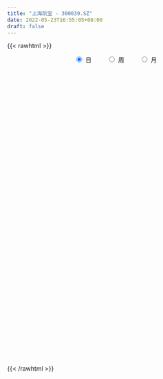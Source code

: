 ```yaml
---
title: "上海凯宝 - 300039.SZ"
date: 2022-05-23T16:55:05+08:00
draft: false
---
```

{{< rawhtml >}}
    <div style="text-align: center">
        <label style="padding: 1rem;"><input style="margin-right: .5rem" type="radio" name="period" value="D" checked onclick="period_change(this)">日</label>
        <label style="padding: 1rem;"><input style="margin-right: .5rem" type="radio" name="period" value="W" onclick="period_change(this)">周</label>
        <label style="padding: 1rem;"><input style="margin-right: .5rem" type="radio" name="period" value="M" onclick="period_change(this)">月</label>
    </div>
    <div id="chart" style="height: 700px;"></div> 
    <script type="text/javascript">
        const D_v = [203150.46,683802.53,461741.85,234645.34,214381.05,145631.77,126756.44,147064.9,82724.42,111294.22,162467.53,115543.87,98314.94,103180.78,102400.87,223958.88,117197.0,117221.47,86519.0,80350.46,279561.78,165799.82,152407.83,197610.61,161941.22,198932.35,135128.88,243150.08,121584.9,80781.35,108547.8,71534.41,89441.9,133091.81,313382.84,468671.92,369190.07,238810.31,184339.73,135591.93,119096.52,115494.82,114838.09,102930.93,149482.34,251249.45,90639.95,133953.97,86973.21,104856.76,168849.4,181356.59,201383.25,154342.08,84062.22,65066.58,122201.29,151583.34,218868.65,189085.82,194276.55,151838.14,100802.32,161971.05,95715.21,91788.56,105632.47,409537.32,270817.08,175051.6,121332.0,125706.2,98037.23,80565.55,102403.6,102108.08,89785.89,73353.83,144046.97,109372.09,92698.31,105796.82,221206.95,139332.38,200980.95,352532.49,283148.2,102771.07,117805.27,96535.37,118628.2,69145.4,58104.7,69838.14,60016.07,106613.12,35755.47,72238.37,37254.46,49674.46,49053.06,55975.46,32905.31,34650.0,45110.76,36682.67,35710.9,39604.15,35326.2,44214.0,51030.5,35683.8,46824.1,37943.9,53051.05,33573.3,40372.59,34627.6,30792.79,26888.34,28969.0,37632.1,41519.4,41140.7,34300.6,89885.81,74906.91,49488.45,46742.48,42493.38,35783.84,35790.93,64896.02,72938.65,48736.8,92362.61,107884.2,76001.11,84611.8,38372.53,75584.19,64740.84,35004.64,47215.8,43122.25,50182.5,53289.24,46924.8,53390.48,58241.23,209537.33,186493.65,239413.75,150326.37,896893.3100000001,924222.7,627311.39,530445.05,624564.45,913669.14,1743289.1399999999,1225191.74,1233926.4199999999,953859.58,667579.03,688875.95,709152.48,829984.88,876208.38,834104.79,755009.36,489870.47,1860737.9199999999,2248287.6899999999,1438689.52,1014318.98,962376.95,1366333.29,933802.42,1001492.23,736987.4399999999,1095548.46,979479.89,867095.13,1246430.6100000001,1462258.47,1027820.79,794397.36,1322562.5,1588080.0700000001,2327224.9399999999,1910920.3,1858166.98,1357624.3300000001,1048455.1,880685.88,1203635.6899999999,1261978.0700000001,1125893.29,734740.4300000001,886471.63,652649.35,1097389.3,1332489.0700000001,1453790.8200000001,1327827.27,1820257.51,3140291.6699999999,2540342.8100000001,1825691.6799999999,1429813.96,1165249.4199999999,1021757.5600000001,939167.78,1300227.77,1372134.98,1031135.13,1214452.6599999999,864045.25,1305287.1699999999,1178760.8200000001,775311.65,635635.11,784111.27,806463.34,599528.37,615303.51,413966.81,421854.36,502381.53,513929.97,392872.72,526604.91,487829.24,516024.01,525278.21,691166.8,746328.88,742002.16,884077.2,637238.6899999999,787634.41,614514.59,922562.15,983998.13,700780.4399999999,360652.49,399678.98,431350.47,350276.0]
const D_histogram = [0.0,0.0393116809,0.0465869673,0.0396319926,0.0398843357,0.0280594687,0.0187359801,0.0031874961,-0.0046824604,-0.0060464648,-0.0026092032,-0.0064838498,-0.0153617421,-0.0129246241,-0.0104626658,-0.0004896676,-0.0002747398,0.0007886487,-0.004648977,-0.0107003109,0.003607811,0.0133323561,0.0202820169,0.022529188,0.0274033702,0.0221189623,0.0119703038,0.0209755598,0.019130058,0.0162802442,0.00589329,-0.0016667854,-0.0013113277,-0.0004774485,0.012739027,0.0240603368,0.0309927667,0.0258058105,0.0221702231,0.0126271136,0.0011291227,-0.0046122132,-0.0102629668,-0.0097937422,-0.0137872056,-0.0356532671,-0.0477105348,-0.0516026836,-0.0513318014,-0.04579611,-0.0339554665,-0.0206208459,-0.0248707989,-0.0411393002,-0.0467634389,-0.0465908408,-0.0331151685,-0.0183140944,0.0016889737,0.0156038113,0.0268521908,0.0281203062,0.0236405934,0.0285027383,0.0254986241,0.0208543382,0.0172924845,0.0343398591,0.0269567115,0.0147974089,0.0034390727,-0.0087441789,-0.009298696,-0.0076196985,-0.0020587196,-0.0064767697,-0.0105213521,-0.0140958481,-0.0043926621,-0.0009058135,0.0048857997,0.0118072532,0.0203234767,0.0255174555,0.0391476822,0.0247148325,0.0010509737,-0.0118443603,-0.0249453209,-0.031687945,-0.0391250173,-0.0420510825,-0.041262327,-0.03553979,-0.0326874266,-0.0438344128,-0.0464790767,-0.0563136095,-0.0553326576,-0.0474980783,-0.0414138117,-0.0411184004,-0.0335240976,-0.0280584549,-0.0235114057,-0.0158958299,-0.0073581289,-0.0025023072,-0.0021175931,-0.00710333,-0.0126249046,-0.0162495771,-0.0248400271,-0.025825163,-0.0149129892,-0.0060163295,-0.0058555632,0.0009599889,0.010310808,0.0149934078,0.0202994753,0.0282246075,0.0373115406,0.0408216856,0.0424738893,0.0504362732,0.0503342206,0.050811753,0.0438535951,0.0382432872,0.0317701932,0.0262995944,0.0261514123,0.0286492049,0.0243129111,0.0273522255,0.0322400545,0.0334895505,0.0272113667,0.0209493081,0.0111488162,0.0021715572,-0.002633179,-0.002650255,-0.0054031725,-0.007799705,-0.0053622187,-0.0032013017,-0.0013197153,0.0009293407,0.0103086451,0.0223655238,0.0328649304,0.0302756623,0.0540109341,0.0909640438,0.0970431245,0.0972709917,0.097426846,0.1158144609,0.1858829979,0.1732046271,0.1989148564,0.1549877407,0.1197787242,0.090330405,0.0588106846,0.0096419785,-0.0174007624,-0.0457106846,-0.0885428541,-0.110588551,-0.0473603574,-0.0149391569,-0.0424214811,-0.1001692285,-0.0625884835,-0.0506862188,-0.0573016702,-0.0699408592,-0.0759609841,-0.0550075103,-0.0410949087,-0.064778056,-0.0385223782,0.0030673593,0.0188958093,0.0170665858,0.0380502292,0.0944819965,0.1910182002,0.221041285,0.1811323357,0.1514010826,0.0986300212,0.0601248451,0.0464826037,0.0324405812,-0.011184151,-0.0531694352,-0.1217993252,-0.1611345824,-0.1388359488,-0.0934369453,-0.0593385421,-0.0371662696,0.0166584658,0.1576622323,0.1892038556,0.2049352213,0.15075302,0.0903467884,0.0475072536,-0.0179222672,-0.0238405513,-0.0182590036,-0.0286949212,-0.0600449855,-0.1091051215,-0.0968838476,-0.07602854,-0.0934394075,-0.106267503,-0.1433883027,-0.2087787935,-0.2254431418,-0.2510227896,-0.2707046657,-0.2678104164,-0.2758342818,-0.2845466905,-0.2900326999,-0.2995677788,-0.2868455803,-0.2448698519,-0.2238533283,-0.1648728344,-0.0931096322,-0.0373058585,0.027352562,0.0653911115,0.0909835248,0.1148840943,0.1502493834,0.1669916454,0.1439996713,0.1148490665,0.102250009,0.0819454332,0.0698141732]
const D_fast = [0.0,0.0491396011,0.0680616294,0.0710146529,0.0812380798,0.07642808,0.0717885864,0.0570369765,0.0479964049,0.0451207843,0.047905745,0.042410136,0.0296918082,0.0288977701,0.028744062,0.0385946433,0.0387408862,0.0400014368,0.0334015669,0.0246751553,0.0398852299,0.052942864,0.0649630291,0.0728424971,0.084567522,0.0848128546,0.0776567721,0.091905918,0.0948429307,0.0960631779,0.0871495462,0.0791727744,0.0792004003,0.0799149173,0.0963161496,0.1136525436,0.1283331651,0.1295976616,0.1315046299,0.1251182988,0.1139025886,0.1070081994,0.098791704,0.0968124931,0.0893722283,0.0585928501,0.0346079486,0.017815129,0.0052530608,-0.0006602753,0.0026915015,0.0108709107,0.000403258,-0.0261500684,-0.0434650669,-0.0549401789,-0.0497432988,-0.0395207483,-0.0190954367,-0.0012796462,0.016681781,0.0249799729,0.0264104085,0.0383982379,0.0417687797,0.0423380784,0.0430993458,0.0687316852,0.0680877154,0.0596277652,0.0491291971,0.0347599008,0.0318807096,0.0316547826,0.0367010815,0.030663839,0.0239889186,0.0168904606,0.0254954811,0.0287558763,0.0357689395,0.0456422062,0.0592392988,0.0708126415,0.0942297887,0.0859756472,0.0625745318,0.0467181077,0.0273808169,0.0127162066,-0.0045021201,-0.0179409559,-0.0274677821,-0.0306301927,-0.0359496859,-0.0580552753,-0.0723197084,-0.0962326436,-0.1090848561,-0.1131247963,-0.1173939826,-0.1273781715,-0.128164893,-0.1297138641,-0.1310446663,-0.127403048,-0.1207048792,-0.1164746343,-0.1166193185,-0.1233808879,-0.1320586886,-0.1397457554,-0.1545462122,-0.1619876389,-0.1548037123,-0.147411135,-0.1487142595,-0.1416587102,-0.1297301891,-0.1212992374,-0.110918301,-0.0959370169,-0.0775221987,-0.0638066323,-0.0515359563,-0.0309645041,-0.0184830016,-0.0053025309,-0.00129729,0.0026532239,0.0041226782,0.0052269779,0.0116166489,0.0212767427,0.0230186767,0.0328960475,0.0458438901,0.0554657738,0.0559904317,0.0549657,0.0479524122,0.0395180425,0.0340550116,0.0333753718,0.0292716612,0.0249252024,0.026022134,0.0273827257,0.0289343832,0.0314157744,0.0433722401,0.0610204997,0.0797361389,0.0847157864,0.1219537918,0.1816479123,0.2119877742,0.2365333893,0.2610459551,0.3083871852,0.4249264717,0.4555492577,0.5309882011,0.5258080205,0.5205436851,0.5136779672,0.4968609179,0.4501027065,0.4187097749,0.3789721815,0.3140042986,0.2643114639,0.3156995681,0.3443859795,0.3062982849,0.2235082304,0.2454418545,0.2446725646,0.2237316956,0.1936072918,0.1685969208,0.1757985171,0.1794373915,0.1395597302,0.1561848135,0.1985413908,0.2190937931,0.2215312161,0.2520274168,0.3320796832,0.4763704369,0.561653843,0.5670279777,0.5751469952,0.5470334391,0.5235594742,0.5215378838,0.5156060066,0.4691852366,0.4139075937,0.3148278723,0.2352089696,0.2227986159,0.2448383831,0.2641021507,0.2769828559,0.3349722077,0.5153915322,0.5942341195,0.6611992905,0.6447053442,0.6068858097,0.5759230883,0.5060130007,0.4941345788,0.4951513755,0.4775417277,0.4311804169,0.3548440006,0.3428443126,0.3446924852,0.3039217658,0.2645267946,0.1915589192,0.07397373,0.0009485963,-0.0873867489,-0.1747447915,-0.2388031463,-0.3157855822,-0.3956346634,-0.4736288478,-0.5580558714,-0.6170450681,-0.6362868025,-0.671233611,-0.6534713258,-0.6049855316,-0.5585082225,-0.4870116615,-0.4326253341,-0.3842870396,-0.3316654466,-0.2587378116,-0.2002476382,-0.1872396945,-0.1876780328,-0.174714588,-0.1745328054,-0.1692105222]
const D_slow = [0.0,0.0098279202,0.0214746621,0.0313826602,0.0413537441,0.0483686113,0.0530526063,0.0538494804,0.0526788653,0.0511672491,0.0505149483,0.0488939858,0.0450535503,0.0418223943,0.0392067278,0.0390843109,0.039015626,0.0392127881,0.0380505439,0.0353754662,0.0362774189,0.0396105079,0.0446810122,0.0503133092,0.0571641517,0.0626938923,0.0656864682,0.0709303582,0.0757128727,0.0797829338,0.0812562563,0.0808395599,0.080511728,0.0803923658,0.0835771226,0.0895922068,0.0973403984,0.1037918511,0.1093344068,0.1124911852,0.1127734659,0.1116204126,0.1090546709,0.1066062353,0.1031594339,0.0942461172,0.0823184834,0.0694178126,0.0565848622,0.0451358347,0.0366469681,0.0314917566,0.0252740569,0.0149892318,0.0032983721,-0.0083493381,-0.0166281302,-0.0212066538,-0.0207844104,-0.0168834576,-0.0101704099,-0.0031403333,0.002769815,0.0098954996,0.0162701556,0.0214837402,0.0258068613,0.0343918261,0.041131004,0.0448303562,0.0456901244,0.0435040797,0.0411794057,0.039274481,0.0387598011,0.0371406087,0.0345102707,0.0309863087,0.0298881431,0.0296616898,0.0308831397,0.033834953,0.0389158222,0.045295186,0.0550821066,0.0612608147,0.0615235581,0.058562468,0.0523261378,0.0444041516,0.0346228972,0.0241101266,0.0137945449,0.0049095974,-0.0032622593,-0.0142208625,-0.0258406317,-0.0399190341,-0.0537521985,-0.065626718,-0.075980171,-0.0862597711,-0.0946407954,-0.1016554092,-0.1075332606,-0.1115072181,-0.1133467503,-0.1139723271,-0.1145017254,-0.1162775579,-0.119433784,-0.1234961783,-0.1297061851,-0.1361624758,-0.1398907231,-0.1413948055,-0.1428586963,-0.1426186991,-0.1400409971,-0.1362926451,-0.1312177763,-0.1241616244,-0.1148337393,-0.1046283179,-0.0940098456,-0.0814007773,-0.0688172221,-0.0561142839,-0.0451508851,-0.0355900633,-0.027647515,-0.0210726164,-0.0145347634,-0.0073724621,-0.0012942344,0.005543822,0.0136038356,0.0219762232,0.0287790649,0.0340163919,0.036803596,0.0373464853,0.0366881905,0.0360256268,0.0346748337,0.0327249074,0.0313843527,0.0305840273,0.0302540985,0.0304864337,0.033063595,0.0386549759,0.0468712085,0.0544401241,0.0679428576,0.0906838685,0.1149446497,0.1392623976,0.1636191091,0.1925727243,0.2390434738,0.2823446306,0.3320733447,0.3708202799,0.4007649609,0.4233475622,0.4380502333,0.4404607279,0.4361105373,0.4246828662,0.4025471527,0.3749000149,0.3630599255,0.3593251363,0.348719766,0.3236774589,0.308030338,0.2953587833,0.2810333658,0.263548151,0.244557905,0.2308060274,0.2205323002,0.2043377862,0.1947071917,0.1954740315,0.2001979838,0.2044646303,0.2139771876,0.2375976867,0.2853522368,0.340612558,0.3858956419,0.4237459126,0.4484034179,0.4634346292,0.4750552801,0.4831654254,0.4803693876,0.4670770288,0.4366271975,0.3963435519,0.3616345647,0.3382753284,0.3234406929,0.3141491255,0.3183137419,0.3577293,0.4050302639,0.4562640692,0.4939523242,0.5165390213,0.5284158347,0.5239352679,0.5179751301,0.5134103792,0.5062366489,0.4912254025,0.4639491221,0.4397281602,0.4207210252,0.3973611733,0.3707942976,0.3349472219,0.2827525235,0.2263917381,0.1636360407,0.0959598742,0.0290072701,-0.0399513003,-0.1110879729,-0.1835961479,-0.2584880926,-0.3301994877,-0.3914169507,-0.4473802827,-0.4885984913,-0.5118758994,-0.521202364,-0.5143642235,-0.4980164456,-0.4752705644,-0.4465495408,-0.408987195,-0.3672392836,-0.3312393658,-0.3025270992,-0.276964597,-0.2564782386,-0.2390246953]
const D_data = [['2021-05-12', 4.2622, 4.4808, 4.2324, 4.5007],['2021-05-13', 4.4311, 5.0968, 4.4013, 5.2955],['2021-05-14', 4.9677, 4.8584, 4.8385, 5.0571],['2021-05-17', 4.8882, 4.7193, 4.7093, 4.918],['2021-05-18', 4.6895, 4.8286, 4.6299, 4.8882],['2021-05-19', 4.7888, 4.6795, 4.6497, 4.8186],['2021-05-20', 4.6597, 4.6795, 4.6299, 4.7689],['2021-05-21', 4.7093, 4.5504, 4.5206, 4.7093],['2021-05-24', 4.5404, 4.5901, 4.5007, 4.6199],['2021-05-25', 4.5901, 4.6497, 4.5603, 4.6994],['2021-05-26', 4.6597, 4.7193, 4.5504, 4.7888],['2021-05-27', 4.6895, 4.6299, 4.6199, 4.7193],['2021-05-28', 4.6299, 4.5305, 4.5106, 4.6696],['2021-05-31', 4.5206, 4.6497, 4.5206, 4.7093],['2021-06-01', 4.6497, 4.6597, 4.6, 4.6994],['2021-06-02', 4.6597, 4.7888, 4.5802, 4.8087],['2021-06-03', 4.7689, 4.6994, 4.6795, 4.7888],['2021-06-04', 4.7093, 4.7193, 4.6795, 4.7888],['2021-06-07', 4.7193, 4.6299, 4.61, 4.7193],['2021-06-08', 4.6299, 4.5901, 4.5603, 4.6497],['2021-06-09', 4.64, 4.87, 4.64, 4.9],['2021-06-10', 4.86, 4.89, 4.83, 4.92],['2021-06-11', 4.88, 4.92, 4.84, 4.95],['2021-06-15', 4.94, 4.91, 4.9, 5.04],['2021-06-16', 4.89, 4.99, 4.81, 5.0],['2021-06-17', 5.02, 4.89, 4.83, 5.06],['2021-06-18', 4.87, 4.81, 4.77, 4.93],['2021-06-21', 4.81, 5.07, 4.8, 5.16],['2021-06-22', 5.1, 4.98, 4.96, 5.13],['2021-06-23', 5.0, 4.98, 4.94, 5.01],['2021-06-24', 4.97, 4.87, 4.85, 4.98],['2021-06-25', 4.85, 4.87, 4.85, 4.91],['2021-06-28', 4.88, 4.96, 4.81, 4.97],['2021-06-29', 4.93, 4.98, 4.83, 5.04],['2021-06-30', 4.99, 5.19, 4.92, 5.25],['2021-07-01', 5.13, 5.26, 5.11, 5.44],['2021-07-02', 5.29, 5.29, 5.2, 5.42],['2021-07-05', 5.34, 5.18, 5.1, 5.34],['2021-07-06', 5.19, 5.21, 5.07, 5.3],['2021-07-07', 5.16, 5.13, 5.09, 5.19],['2021-07-08', 5.15, 5.07, 5.05, 5.17],['2021-07-09', 5.07, 5.11, 5.01, 5.14],['2021-07-12', 5.11, 5.09, 5.07, 5.17],['2021-07-13', 5.11, 5.16, 5.05, 5.17],['2021-07-14', 5.15, 5.1, 5.07, 5.21],['2021-07-15', 5.1, 4.8, 4.79, 5.1],['2021-07-16', 4.82, 4.81, 4.81, 4.9],['2021-07-19', 4.82, 4.84, 4.73, 4.95],['2021-07-20', 4.82, 4.85, 4.8, 4.9],['2021-07-21', 4.84, 4.9, 4.82, 4.91],['2021-07-22', 4.89, 5.0, 4.83, 5.06],['2021-07-23', 4.96, 5.07, 4.91, 5.09],['2021-07-26', 5.08, 4.86, 4.76, 5.09],['2021-07-27', 4.85, 4.63, 4.63, 4.86],['2021-07-28', 4.63, 4.67, 4.52, 4.73],['2021-07-29', 4.67, 4.69, 4.63, 4.73],['2021-07-30', 4.66, 4.86, 4.65, 4.94],['2021-08-02', 4.83, 4.93, 4.83, 5.02],['2021-08-03', 4.94, 5.08, 4.93, 5.11],['2021-08-04', 5.11, 5.1, 4.99, 5.12],['2021-08-05', 5.1, 5.15, 5.07, 5.22],['2021-08-06', 5.2, 5.08, 5.01, 5.24],['2021-08-09', 5.02, 5.02, 4.99, 5.1],['2021-08-10', 5.02, 5.16, 4.97, 5.23],['2021-08-11', 5.16, 5.09, 5.05, 5.16],['2021-08-12', 5.09, 5.07, 5.05, 5.15],['2021-08-13', 5.07, 5.08, 5.02, 5.17],['2021-08-16', 5.15, 5.4, 5.11, 5.62],['2021-08-17', 5.38, 5.15, 5.12, 5.42],['2021-08-18', 5.17, 5.06, 5.03, 5.23],['2021-08-19', 5.07, 5.02, 5.0, 5.1],['2021-08-20', 5.07, 4.95, 4.88, 5.08],['2021-08-23', 4.95, 5.06, 4.94, 5.08],['2021-08-24', 5.09, 5.09, 5.05, 5.14],['2021-08-25', 5.11, 5.16, 5.03, 5.17],['2021-08-26', 5.16, 5.04, 5.04, 5.17],['2021-08-27', 5.07, 5.02, 4.97, 5.09],['2021-08-30', 5.04, 5.0, 4.98, 5.06],['2021-08-31', 5.01, 5.18, 4.96, 5.19],['2021-09-01', 5.19, 5.14, 5.08, 5.22],['2021-09-02', 5.17, 5.2, 5.1, 5.23],['2021-09-03', 5.2, 5.26, 5.17, 5.29],['2021-09-06', 5.31, 5.34, 5.27, 5.47],['2021-09-07', 5.35, 5.36, 5.3, 5.39],['2021-09-08', 5.43, 5.55, 5.37, 5.56],['2021-09-09', 5.43, 5.23, 5.21, 5.62],['2021-09-10', 5.22, 5.03, 5.01, 5.24],['2021-09-13', 5.06, 5.07, 5.01, 5.11],['2021-09-14', 5.07, 4.99, 4.99, 5.09],['2021-09-15', 4.99, 5.0, 4.93, 5.03],['2021-09-16', 5.0, 4.93, 4.92, 5.05],['2021-09-17', 4.93, 4.93, 4.88, 4.96],['2021-09-22', 4.93, 4.94, 4.86, 4.97],['2021-09-23', 4.94, 4.99, 4.94, 5.03],['2021-09-24', 4.99, 4.95, 4.94, 5.0],['2021-09-27', 4.97, 4.72, 4.7, 4.99],['2021-09-28', 4.74, 4.75, 4.7, 4.78],['2021-09-29', 4.73, 4.58, 4.58, 4.74],['2021-09-30', 4.59, 4.64, 4.59, 4.67],['2021-10-08', 4.67, 4.7, 4.64, 4.75],['2021-10-11', 4.68, 4.67, 4.66, 4.75],['2021-10-12', 4.66, 4.57, 4.53, 4.69],['2021-10-13', 4.58, 4.64, 4.56, 4.66],['2021-10-14', 4.66, 4.61, 4.57, 4.66],['2021-10-15', 4.61, 4.59, 4.54, 4.64],['2021-10-18', 4.64, 4.63, 4.58, 4.67],['2021-10-19', 4.61, 4.66, 4.6, 4.69],['2021-10-20', 4.7, 4.63, 4.62, 4.7],['2021-10-21', 4.6, 4.57, 4.56, 4.63],['2021-10-22', 4.56, 4.47, 4.46, 4.6],['2021-10-25', 4.47, 4.41, 4.36, 4.48],['2021-10-26', 4.41, 4.38, 4.37, 4.44],['2021-10-27', 4.39, 4.25, 4.24, 4.39],['2021-10-28', 4.28, 4.28, 4.24, 4.34],['2021-10-29', 4.26, 4.42, 4.26, 4.44],['2021-11-01', 4.42, 4.42, 4.37, 4.47],['2021-11-02', 4.42, 4.31, 4.28, 4.46],['2021-11-03', 4.33, 4.39, 4.32, 4.45],['2021-11-04', 4.42, 4.45, 4.38, 4.45],['2021-11-05', 4.44, 4.42, 4.4, 4.46],['2021-11-08', 4.43, 4.45, 4.36, 4.47],['2021-11-09', 4.47, 4.52, 4.43, 4.55],['2021-11-10', 4.52, 4.59, 4.5, 4.59],['2021-11-11', 4.6, 4.57, 4.55, 4.6],['2021-11-12', 4.57, 4.58, 4.57, 4.62],['2021-11-15', 4.59, 4.71, 4.59, 4.74],['2021-11-16', 4.78, 4.66, 4.65, 4.78],['2021-11-17', 4.66, 4.7, 4.66, 4.72],['2021-11-18', 4.7, 4.62, 4.61, 4.73],['2021-11-19', 4.61, 4.63, 4.58, 4.66],['2021-11-22', 4.66, 4.61, 4.57, 4.66],['2021-11-23', 4.6, 4.61, 4.56, 4.62],['2021-11-24', 4.61, 4.68, 4.58, 4.74],['2021-11-25', 4.69, 4.74, 4.69, 4.78],['2021-11-26', 4.79, 4.67, 4.66, 4.79],['2021-11-29', 4.7, 4.78, 4.7, 4.81],['2021-11-30', 4.76, 4.85, 4.72, 4.86],['2021-12-01', 4.84, 4.85, 4.79, 4.87],['2021-12-02', 4.88, 4.77, 4.75, 4.88],['2021-12-03', 4.74, 4.76, 4.73, 4.8],['2021-12-06', 4.79, 4.69, 4.69, 4.8],['2021-12-07', 4.73, 4.66, 4.63, 4.74],['2021-12-08', 4.66, 4.68, 4.65, 4.7],['2021-12-09', 4.68, 4.73, 4.65, 4.75],['2021-12-10', 4.74, 4.69, 4.67, 4.74],['2021-12-13', 4.7, 4.68, 4.65, 4.73],['2021-12-14', 4.69, 4.74, 4.67, 4.77],['2021-12-15', 4.74, 4.75, 4.72, 4.77],['2021-12-16', 4.76, 4.76, 4.72, 4.77],['2021-12-17', 4.76, 4.78, 4.73, 4.8],['2021-12-20', 4.78, 4.91, 4.77, 4.95],['2021-12-21', 4.88, 5.02, 4.86, 5.07],['2021-12-22', 4.99, 5.09, 4.97, 5.11],['2021-12-23', 5.06, 4.98, 4.97, 5.11],['2021-12-24', 4.99, 5.41, 4.98, 5.8],['2021-12-27', 5.33, 5.81, 5.29, 5.97],['2021-12-28', 5.77, 5.63, 5.57, 5.86],['2021-12-29', 5.54, 5.67, 5.51, 5.93],['2021-12-30', 5.6, 5.77, 5.46, 5.86],['2021-12-31', 5.89, 6.16, 5.75, 6.43],['2022-01-04', 6.38, 7.2, 6.21, 7.39],['2022-01-05', 6.9, 6.5, 6.31, 6.95],['2022-01-06', 6.4, 7.21, 6.31, 7.48],['2022-01-07', 7.02, 6.48, 6.45, 7.07],['2022-01-10', 6.55, 6.54, 6.42, 6.8],['2022-01-11', 6.52, 6.58, 6.43, 6.96],['2022-01-12', 6.59, 6.51, 6.35, 6.79],['2022-01-13', 6.35, 6.16, 6.11, 6.51],['2022-01-14', 6.13, 6.29, 6.1, 6.48],['2022-01-17', 6.31, 6.16, 6.13, 6.34],['2022-01-18', 6.16, 5.79, 5.74, 6.17],['2022-01-19', 5.78, 5.85, 5.69, 5.86],['2022-01-20', 6.17, 7.02, 6.1, 7.02],['2022-01-21', 6.68, 6.92, 6.68, 7.74],['2022-01-24', 6.43, 6.21, 6.15, 6.83],['2022-01-25', 6.3, 5.59, 5.57, 6.36],['2022-01-26', 5.59, 6.71, 5.59, 6.71],['2022-01-27', 6.72, 6.52, 6.34, 6.92],['2022-01-28', 6.6, 6.3, 6.11, 6.71],['2022-02-07', 6.47, 6.16, 5.46, 6.55],['2022-02-08', 6.0, 6.17, 5.83, 6.33],['2022-02-09', 6.02, 6.53, 5.89, 6.77],['2022-02-10', 6.41, 6.53, 6.34, 6.86],['2022-02-11', 6.41, 6.02, 5.98, 6.45],['2022-02-14', 6.09, 6.64, 6.08, 6.9],['2022-02-15', 6.56, 7.03, 6.46, 7.23],['2022-02-16', 6.93, 6.9, 6.75, 7.13],['2022-02-17', 6.82, 6.76, 6.67, 6.91],['2022-02-18', 6.83, 7.15, 6.71, 7.58],['2022-02-21', 7.08, 7.89, 6.83, 8.37],['2022-02-22', 7.68, 8.96, 7.6, 9.47],['2022-02-23', 8.7, 8.68, 8.62, 9.41],['2022-02-24', 8.43, 7.99, 7.92, 9.16],['2022-02-25', 7.85, 8.12, 7.72, 8.45],['2022-02-28', 8.0, 7.77, 7.5, 8.13],['2022-03-01', 7.86, 7.83, 7.6, 8.05],['2022-03-02', 7.71, 8.11, 7.65, 8.43],['2022-03-03', 8.0, 8.13, 7.84, 8.43],['2022-03-04', 7.98, 7.68, 7.65, 8.38],['2022-03-07', 7.52, 7.51, 7.37, 7.86],['2022-03-08', 7.52, 6.87, 6.79, 7.6],['2022-03-09', 6.83, 6.89, 6.45, 6.96],['2022-03-10', 7.1, 7.55, 6.92, 7.66],['2022-03-11', 7.4, 7.98, 7.3, 8.18],['2022-03-14', 8.3, 8.04, 7.75, 8.74],['2022-03-15', 7.88, 8.05, 7.82, 8.57],['2022-03-16', 8.35, 8.69, 7.46, 9.22],['2022-03-17', 8.36, 10.43, 8.22, 10.43],['2022-03-18', 9.9, 9.72, 9.52, 10.3],['2022-03-21', 9.56, 9.87, 9.54, 10.15],['2022-03-22', 9.8, 9.1, 8.99, 9.8],['2022-03-23', 9.03, 8.88, 8.85, 9.35],['2022-03-24', 8.71, 8.95, 8.64, 9.13],['2022-03-25', 8.93, 8.46, 8.45, 8.93],['2022-03-28', 8.65, 9.07, 8.6, 9.31],['2022-03-29', 8.87, 9.27, 8.85, 9.65],['2022-03-30', 9.14, 9.11, 8.78, 9.39],['2022-03-31', 9.02, 8.77, 8.76, 9.33],['2022-04-01', 8.56, 8.33, 8.27, 8.7],['2022-04-06', 8.97, 8.98, 8.86, 9.6],['2022-04-07', 8.89, 9.17, 8.52, 9.25],['2022-04-08', 9.06, 8.69, 8.58, 9.12],['2022-04-11', 8.52, 8.64, 8.36, 8.89],['2022-04-12', 8.67, 8.15, 8.05, 8.83],['2022-04-13', 8.01, 7.42, 7.34, 8.03],['2022-04-14', 7.42, 7.67, 7.4, 7.81],['2022-04-15', 7.58, 7.28, 7.26, 7.68],['2022-04-18', 7.25, 7.04, 7.01, 7.3],['2022-04-19', 7.04, 7.07, 6.92, 7.2],['2022-04-20', 7.07, 6.7, 6.66, 7.15],['2022-04-21', 6.68, 6.41, 6.38, 6.77],['2022-04-22', 6.41, 6.16, 6.13, 6.46],['2022-04-25', 6.15, 5.8, 5.75, 6.29],['2022-04-26', 5.79, 5.81, 5.72, 6.03],['2022-04-27', 5.78, 6.06, 5.65, 6.07],['2022-04-28', 5.95, 5.72, 5.6, 5.96],['2022-04-29', 5.77, 6.19, 5.77, 6.26],['2022-05-05', 6.14, 6.53, 6.12, 6.7],['2022-05-06', 6.31, 6.55, 6.26, 6.69],['2022-05-09', 6.6, 6.91, 6.45, 7.06],['2022-05-10', 6.73, 6.82, 6.67, 6.92],['2022-05-11', 6.86, 6.83, 6.83, 7.18],['2022-05-12', 6.92, 6.96, 6.82, 7.17],['2022-05-13', 6.99, 7.31, 6.87, 7.51],['2022-05-16', 7.52, 7.29, 7.2, 7.95],['2022-05-17', 7.1, 6.85, 6.69, 7.18],['2022-05-18', 6.74, 6.69, 6.68, 6.92],['2022-05-19', 6.64, 6.83, 6.54, 6.89],['2022-05-20', 6.87, 6.68, 6.6, 6.91],['2022-05-23', 6.7, 6.72, 6.66, 6.8]]
const W_v = [227736.71,289419.46,533100.7,451392.17,879423.6,837079.15,353854.2999999999,400698.87,522485.26,314137.22,382131.9,186754.39,475712.34,286012.74,294668.96,273593.27,201542.95,235720.06,201428.23,176603.64,252252.45,275839.66,183199.26,215750.95,245710.76,304289.43,377763.0900000001,533885.7799999999,314787.0,408924.76,143182.62,77999.74,398143.22,368697.07,390395.54,512388.47,349286.04,259837.23,362008.84,423838.32,320715.64,418664.09,837694.9099999999,566608.26,908024.05,717300.0800000001,418024.66,391123.86,292101.39,253986.96,247491.96,250223.21,183043.76,357051.37,243956.42,242385.53,166390.72,130422.78,134438.35,211468.24,136268.71,158842.19,109344.26,236683.62,212187.11,284428.61,284239.6800000001,260254.17,332866.2,283434.2,268260.15,367157.77,296854.43,195009.25,155294.99,118948.34,248813.02,314807.86,303670.02,254146.8,425296.29,482497.11,761917.1699999999,990169.15,929493.9500000001,682957.96,1169320.0700000001,873392.6900000001,1424884.23,669323.22,577558.8,141280.54,406854.11,267133.0,175477.66,199482.51,149114.27,155202.57,240904.15,415042.28,219056.29,167475.51,338725.49,194487.08,221933.53,173350.82,124728.41,216703.31,302785.69,282459.44,497735.37,267877.33,197665.99,24558.86,118441.56,174513.51,174662.64,411531.6799999999,263024.96,392970.68,433382.6900000001,454150.3799999999,225606.07,197623.82,436177.74,730301.14,922150.86,548583.5800000001,325593.2,2969486.1099999999,4942091.9899999993,1901636.4500000002,1947375.6999999997,1576924.2999999998,1199818.74,1373696.5299999998,967862.7999999999,1750608.1099999999,852145.91,1073278.26,3309730.5500000003,2566133.2399999998,822287.9299999999,471912.65,715735.1200000001,492809.54,446836.53,689368.17,412055.59,1031258.7499999999,231273.74,731504.54,1265735.5299999998,1212893.9799999997,628934.9,685139.76,1009624.1100000001,1331187.47,1473922.8999999999,1841155.3700000001,2138722.5499999998,2931342.6099999999,1269410.3600000001,1158041.5899999999,401556.12,179298.3,916201.05,825355.53,795740.4,557500.5499999999,596834.22,405244.63,425462.22,396550.9,368855.43,236117.09,460735.18,238214.52,488229.03,454447.47,305189.58,366400.75,293620.62,149170.05,160487.2,349340.17,269207.71,301685.51,267838.08,228051.39,198845.74,140204.26,222192.14,428611.27,848378.96,241489.25,1494623.8399999999,868479.5000000001,570344.98,663959.0,764638.89,693613.0599999999,625598.54,1373778.54,793333.3100000001,709140.76,675989.9299999999,627055.4199999999,905652.5000000001,555909.61,1102444.2,472900.35,525268.02,1197200.97,504885.3100000001,187958.91,251861.42,49674.46,217694.59,191537.92,224533.35,166254.62,183561.8,303517.03,258146.24,399232.25,265667.72,262028.25,1682664.4100000001,3620212.73,5156266.8799999999,3771800.7199999997,6188010.2300000004,5715521.1600000001,4680603.1500000004,5853469.7300000004,9042016.6199999992,5520648.0300000003,4703739.7800000003,10282510.0800000001,6381680.3999999994,5781995.79,3259359.6400000001,3441041.5999999996,2245005.3899999997,2746903.1699999999,1488331.04,3846027.0399999996,2876460.5099999998,350276.0]
const W_histogram = [0.0,-0.0100512821,0.0013527708,0.0043077551,0.0177758646,0.0228874318,0.0259894205,0.0282035019,0.0332289752,0.0284454864,0.0158427615,0.0043307033,0.0120860638,0.0057014376,-0.0032316819,-0.0282708805,-0.0338525277,-0.0622429337,-0.0865088643,-0.0893364906,-0.1005581782,-0.1036260422,-0.1119841891,-0.0935895295,-0.0699628834,-0.0447422856,-0.0329274877,-0.0036772661,-0.0111959022,-0.019157869,-0.0221375744,-0.0193882937,-0.0029564466,0.0253959242,0.0320936934,0.0145964589,0.025997262,0.0356639216,0.0484483327,0.0354241783,0.0290151255,0.0426127874,0.0661406772,0.0831106879,0.0991160543,0.0843637759,0.060646452,0.0123508136,-0.0391206371,-0.0636491462,-0.0887048033,-0.083385032,-0.078579738,-0.0638312492,-0.0830068753,-0.0869790491,-0.0968231582,-0.0962347761,-0.0950008395,-0.0919915234,-0.0902553545,-0.0758199082,-0.0570464426,-0.0899255993,-0.1100784309,-0.1033081105,-0.0767446105,-0.0511499801,-0.0067172086,0.0058615508,0.0154348942,0.0262378416,0.0201588186,0.0116718568,0.0039255105,0.0037222065,0.0119056611,0.023058081,0.0238832114,0.0187439752,0.034420369,0.0561615396,0.0859118387,0.1098008083,0.1279071846,0.1466176249,0.1583162357,0.170721314,0.1691599888,0.160966161,0.1213128545,0.0838142067,0.0463966663,0.010892086,-0.0142891271,-0.0250548805,-0.0402675429,-0.0405877636,-0.0252485558,-0.0182503402,-0.0099641052,-0.0112377881,-0.0047221716,-0.002366281,-0.0039801768,-0.0216647084,-0.0248138918,-0.0124215004,-0.0052044264,0.0089705952,0.0248797238,0.0248136724,0.0140625634,0.0046124735,0.0064055058,0.0045687109,0.0117299219,0.018538344,0.0209931502,0.0255204393,0.0322892891,0.0338252189,0.0275648989,0.0222801999,0.0259125692,0.0299131133,0.0463045918,0.0508437588,0.0451114038,0.1195733833,0.1686159737,0.1440473333,0.1439444317,0.1115965169,0.1071109997,0.0597724117,0.0121640132,0.010384518,-0.0117275306,-0.0354485763,0.0070634456,-0.0069203647,-0.0344230487,-0.0477297338,-0.0668846623,-0.0922819133,-0.0976627994,-0.0887423215,-0.0754247006,-0.0566736126,-0.0423523775,-0.0168731835,0.0098606894,-0.003992795,-0.0165446278,0.0034751428,0.0187616053,0.0239001248,0.033126689,0.0621168421,0.1018267595,0.0876125295,0.0642426851,0.0381083275,-0.0017879885,-0.0108046129,0.0063743231,-0.0142115515,-0.0421292468,-0.0635804223,-0.0816044743,-0.0957242149,-0.1051621005,-0.101422223,-0.1198223115,-0.1261386764,-0.1217226447,-0.1130673811,-0.0949821799,-0.105949844,-0.1064161562,-0.1330016406,-0.1571454262,-0.1559455772,-0.1303230534,-0.1100884713,-0.0788330137,-0.0560728308,-0.0314574044,-0.017683016,-0.0082136153,0.0050550919,0.0174644806,0.0330802668,0.0574252064,0.0623685694,0.1054787714,0.1097734002,0.1076497213,0.1146878893,0.1275976062,0.1233917787,0.119246504,0.1380590568,0.1316696833,0.1018609505,0.0944417702,0.0712352993,0.066629418,0.0597317257,0.0433267223,0.0344874801,0.0416240771,0.0283107367,0.0111094495,0.0000057913,-0.0277537612,-0.040821912,-0.0547526841,-0.0690072408,-0.0780929739,-0.0800938266,-0.0671557492,-0.0523993568,-0.037795582,-0.0207759922,-0.0132978848,-0.0019510736,0.0456917328,0.1211406302,0.1823449915,0.19845011,0.2373218163,0.2081124756,0.1589861307,0.189572022,0.2578737366,0.2556638573,0.2560168842,0.3492717064,0.3036179499,0.2447141861,0.2113063092,0.0821911816,-0.0818231761,-0.1855369864,-0.2245360272,-0.1948898815,-0.2120347219,-0.2143673803]
const W_fast = [0.0,-0.0125641026,-0.000821857,0.003210066,0.0211221417,0.0319555669,0.0415549106,0.0508198676,0.0641525846,0.0664804674,0.0578384329,0.0474090506,0.058185927,0.0532266601,0.0434856202,0.0113787014,-0.0026660777,-0.0466172171,-0.0925103637,-0.1176721127,-0.1540333449,-0.1830077194,-0.2193619135,-0.2243646364,-0.2182287112,-0.2041936847,-0.2006107588,-0.1722798537,-0.1825974654,-0.1953488994,-0.2038629984,-0.2059607911,-0.1902680556,-0.1555667038,-0.1408455113,-0.154693631,-0.1367935125,-0.1182108724,-0.0933143782,-0.097482488,-0.0966377594,-0.0723869007,-0.0323238416,0.0054238411,0.0462082211,0.0525468866,0.0439911757,-0.0012167593,-0.0624683692,-0.1029091649,-0.1501410228,-0.1656675095,-0.18050715,-0.1817164735,-0.2216438184,-0.2473607545,-0.2814106531,-0.3048809651,-0.3273972384,-0.3473858031,-0.3682134728,-0.3727330035,-0.3682211487,-0.4235817051,-0.4712541444,-0.4903108517,-0.4829335043,-0.4701263689,-0.4273728996,-0.4133287524,-0.3998966855,-0.3825342777,-0.3835735961,-0.3891425937,-0.3959075623,-0.3951803148,-0.3840204448,-0.3671035047,-0.3603075714,-0.3607608138,-0.3364793278,-0.3006977723,-0.2494695135,-0.1981303419,-0.1480471693,-0.0926823228,-0.0414046531,0.0136807537,0.0544094257,0.0864571382,0.0771320453,0.0605869491,0.0347685753,0.0019870165,-0.0267664784,-0.0437959518,-0.0690755,-0.0795426616,-0.0705155927,-0.0680799622,-0.0622847535,-0.0663678834,-0.0610328098,-0.0592684894,-0.0618774294,-0.0849781382,-0.0943307945,-0.0850437782,-0.0791278108,-0.0627101404,-0.0405810808,-0.0344437142,-0.0416791823,-0.0499761538,-0.0465817451,-0.0472763623,-0.0371826708,-0.0257396626,-0.0180365689,-0.00712917,0.0077120021,0.0177042366,0.0183351413,0.0186204924,0.028731004,0.0402098264,0.0681774528,0.0854275595,0.0909730555,0.1953283808,0.2865249646,0.2979681575,0.3338513638,0.3294025783,0.351694811,0.3192993259,0.2747319308,0.275548565,0.2505046338,0.217921444,0.2621993273,0.2464854258,0.2103769797,0.1851378611,0.149261767,0.1007940378,0.0709974518,0.0577323493,0.052193795,0.0567764798,0.0605096206,0.0817705187,0.110969564,0.0961178808,0.0794298911,0.1003184474,0.1202953111,0.1314088618,0.1489170983,0.1934364619,0.2586030692,0.2662919715,0.2589827985,0.2423755227,0.2020322096,0.1903144319,0.2090869488,0.1849481862,0.1464981792,0.1091518982,0.0707267276,0.0326759333,-0.0030524775,-0.0246681557,-0.073023822,-0.1108748561,-0.1368894856,-0.1565010672,-0.1621614111,-0.1996165362,-0.2266868873,-0.286522782,-0.3499529241,-0.3877394694,-0.394697709,-0.4019852447,-0.3904380405,-0.3816960653,-0.36494499,-0.3555913555,-0.3481753587,-0.3336428785,-0.3168673697,-0.2929815167,-0.2542802756,-0.2337447702,-0.1642648754,-0.1325268965,-0.1077381451,-0.0720280048,-0.0272188863,-0.0005767691,0.0250895822,0.0784168992,0.1049449465,0.1006014513,0.1167927135,0.1113950675,0.1234465407,0.1314817799,0.125908457,0.1256910848,0.1432337011,0.1369980449,0.12257412,0.1114719097,0.0767739169,0.0535002881,0.0258813449,-0.0056250219,-0.0342339985,-0.0562583078,-0.0601091678,-0.0584526145,-0.0532977353,-0.0414721435,-0.0373185072,-0.0264594645,0.0326062751,0.1383403301,0.2451309392,0.3108485852,0.4090507456,0.4318695238,0.4224897115,0.5004686084,0.633238757,0.6949448421,0.7593020901,0.9398748389,0.9701255698,0.9724003525,0.9918190529,0.8832517207,0.698781569,0.5486835121,0.4535504645,0.4344741398,0.3643206189,0.3083961154]
const W_slow = [0.0,-0.0025128205,-0.0021746278,-0.001097689,0.0033462771,0.0090681351,0.0155654902,0.0226163656,0.0309236094,0.038034981,0.0419956714,0.0430783472,0.0460998632,0.0475252226,0.0467173021,0.039649582,0.03118645,0.0156257166,-0.0060014995,-0.0283356221,-0.0534751666,-0.0793816772,-0.1073777245,-0.1307751069,-0.1482658277,-0.1594513991,-0.167683271,-0.1686025876,-0.1714015631,-0.1761910304,-0.181725424,-0.1865724974,-0.1873116091,-0.180962628,-0.1729392047,-0.1692900899,-0.1627907744,-0.153874794,-0.1417627109,-0.1329066663,-0.1256528849,-0.1149996881,-0.0984645188,-0.0776868468,-0.0529078332,-0.0318168893,-0.0166552763,-0.0135675729,-0.0233477321,-0.0392600187,-0.0614362195,-0.0822824775,-0.101927412,-0.1178852243,-0.1386369431,-0.1603817054,-0.1845874949,-0.2086461889,-0.2323963988,-0.2553942797,-0.2779581183,-0.2969130953,-0.311174706,-0.3336561058,-0.3611757136,-0.3870027412,-0.4061888938,-0.4189763888,-0.420655691,-0.4191903033,-0.4153315797,-0.4087721193,-0.4037324147,-0.4008144505,-0.3998330729,-0.3989025212,-0.395926106,-0.3901615857,-0.3841907828,-0.379504789,-0.3708996968,-0.3568593119,-0.3353813522,-0.3079311501,-0.275954354,-0.2392999477,-0.1997208888,-0.1570405603,-0.1147505631,-0.0745090229,-0.0441808092,-0.0232272576,-0.011628091,-0.0089050695,-0.0124773513,-0.0187410714,-0.0288079571,-0.038954898,-0.0452670369,-0.049829622,-0.0523206483,-0.0551300953,-0.0563106382,-0.0569022085,-0.0578972526,-0.0633134297,-0.0695169027,-0.0726222778,-0.0739233844,-0.0716807356,-0.0654608046,-0.0592573865,-0.0557417457,-0.0545886273,-0.0529872509,-0.0518450731,-0.0489125927,-0.0442780067,-0.0390297191,-0.0326496093,-0.024577287,-0.0161209823,-0.0092297576,-0.0036597076,0.0028184347,0.0102967131,0.021872861,0.0345838007,0.0458616517,0.0757549975,0.1179089909,0.1539208242,0.1899069322,0.2178060614,0.2445838113,0.2595269142,0.2625679175,0.265164047,0.2622321644,0.2533700203,0.2551358817,0.2534057905,0.2448000284,0.2328675949,0.2161464293,0.193075951,0.1686602512,0.1464746708,0.1276184956,0.1134500925,0.1028619981,0.0986437022,0.1011088746,0.1001106758,0.0959745189,0.0968433046,0.1015337059,0.1075087371,0.1157904093,0.1313196198,0.1567763097,0.1786794421,0.1947401134,0.2042671952,0.2038201981,0.2011190449,0.2027126256,0.1991597378,0.188627426,0.1727323205,0.1523312019,0.1284001482,0.1021096231,0.0767540673,0.0467984894,0.0152638203,-0.0151668409,-0.0434336861,-0.0671792311,-0.0936666921,-0.1202707312,-0.1535211413,-0.1928074979,-0.2317938922,-0.2643746555,-0.2918967734,-0.3116050268,-0.3256232345,-0.3334875856,-0.3379083396,-0.3399617434,-0.3386979704,-0.3343318503,-0.3260617836,-0.311705482,-0.2961133396,-0.2697436468,-0.2423002967,-0.2153878664,-0.1867158941,-0.1548164925,-0.1239685478,-0.0941569218,-0.0596421576,-0.0267247368,-0.0012594992,0.0223509434,0.0401597682,0.0568171227,0.0717500541,0.0825817347,0.0912036047,0.101609624,0.1086873082,0.1114646705,0.1114661184,0.1045276781,0.0943222001,0.0806340291,0.0633822189,0.0438589754,0.0238355187,0.0070465814,-0.0060532577,-0.0155021533,-0.0206961513,-0.0240206225,-0.0245083909,-0.0130854577,0.0171996999,0.0627859477,0.1123984752,0.1717289293,0.2237570482,0.2635035809,0.3108965864,0.3753650205,0.4392809848,0.5032852059,0.5906031325,0.6665076199,0.7276861665,0.7805127437,0.8010605391,0.7806047451,0.7342204985,0.6780864917,0.6293640213,0.5763553408,0.5227634958]
const W_data = [['2017-07-14', 6.8772, 6.6733, 6.627, 6.8865],['2017-07-21', 6.6548, 6.5158, 6.3397, 6.6826],['2017-07-28', 6.488, 6.7846, 6.4694, 6.9977],['2017-08-04', 6.8031, 6.7197, 6.6641, 6.8865],['2017-08-11', 6.8587, 6.9051, 6.7938, 7.0997],['2017-08-18', 6.9143, 6.868, 6.8124, 7.2109],['2017-08-25', 6.8865, 6.8865, 6.7938, 6.9421],['2017-09-01', 6.9051, 6.9143, 6.8309, 6.9885],['2017-09-08', 6.9143, 6.9977, 6.868, 7.0626],['2017-09-15', 7.007, 6.9051, 6.8865, 7.0441],['2017-09-22', 6.9431, 6.7834, 6.7552, 6.9525],['2017-09-29', 6.774, 6.7458, 6.6895, 6.8022],['2017-10-13', 6.7928, 6.9901, 6.7834, 7.0277],['2017-10-20', 6.9619, 6.8304, 6.7271, 6.9901],['2017-10-27', 6.8116, 6.7646, 6.7458, 6.9244],['2017-11-03', 6.7552, 6.464, 6.4452, 6.7834],['2017-11-10', 6.4922, 6.6049, 6.4452, 6.6049],['2017-11-17', 6.5861, 6.1915, 6.1351, 6.5955],['2017-11-24', 6.1445, 6.0412, 6.013, 6.2667],['2017-12-01', 6.0506, 6.1633, 6.0224, 6.1821],['2017-12-08', 6.1633, 5.9378, 5.8439, 6.1633],['2017-12-15', 5.9191, 5.9097, 5.7875, 5.9566],['2017-12-22', 5.9191, 5.7124, 5.6372, 5.9284],['2017-12-29', 5.8157, 5.9754, 5.7124, 6.1633],['2018-01-05', 6.06, 6.0694, 5.9284, 6.2103],['2018-01-12', 6.0694, 6.1539, 5.966, 6.2479],['2018-01-19', 6.1633, 6.0318, 5.9848, 6.3888],['2018-01-26', 6.0506, 6.3231, 6.0412, 6.4922],['2018-02-02', 6.2949, 5.8909, 5.7687, 6.3606],['2018-02-09', 5.8157, 5.8063, 5.5057, 6.1821],['2018-02-14', 5.8533, 5.7969, 5.7593, 5.966],['2018-02-23', 5.8815, 5.8251, 5.7875, 5.9097],['2018-03-02', 5.8533, 6.013, 5.8251, 6.1727],['2018-03-09', 5.9942, 6.2667, 5.966, 6.2949],['2018-03-16', 6.2855, 6.0882, 6.0224, 6.3606],['2018-03-23', 6.0976, 5.7499, 5.6184, 6.3231],['2018-03-30', 5.6842, 6.0882, 5.6748, 6.0976],['2018-04-04', 6.0882, 6.1258, 5.9942, 6.3324],['2018-04-13', 6.1258, 6.2385, 6.06, 6.37],['2018-04-20', 6.1821, 5.9284, 5.9191, 6.3418],['2018-04-27', 5.9472, 5.966, 5.8533, 6.06],['2018-05-04', 5.966, 6.2479, 5.966, 6.3043],['2018-05-11', 6.2479, 6.5016, 6.2103, 6.7271],['2018-05-18', 6.4828, 6.5767, 6.3888, 6.6989],['2018-05-25', 6.5955, 6.718, 6.5083, 7.0038],['2018-06-01', 6.718, 6.4035, 6.2606, 6.8418],['2018-06-08', 6.4512, 6.2415, 6.2034, 6.4607],['2018-06-15', 6.2415, 5.7651, 5.7555, 6.2892],['2018-06-22', 5.7555, 5.4411, 5.1933, 5.7555],['2018-06-29', 5.4887, 5.5268, 5.2791, 5.5459],['2018-07-06', 5.5364, 5.3172, 5.2124, 5.565],['2018-07-13', 5.3553, 5.565, 5.3077, 5.6221],['2018-07-20', 5.5745, 5.5078, 5.3648, 5.5745],['2018-07-27', 5.4601, 5.6126, 5.3267, 5.7746],['2018-08-03', 5.584, 5.098, 5.079, 5.6126],['2018-08-10', 5.1361, 5.1361, 4.917, 5.1647],['2018-08-17', 5.098, 4.9265, 4.917, 5.1457],['2018-08-24', 4.9074, 4.9265, 4.8026, 4.9646],['2018-08-31', 4.9456, 4.8312, 4.8122, 5.0694],['2018-09-07', 4.8217, 4.755, 4.7073, 4.8979],['2018-09-14', 4.7455, 4.6406, 4.593, 4.7455],['2018-09-21', 4.6216, 4.7359, 4.5453, 4.755],['2018-09-28', 4.7264, 4.7836, 4.6978, 4.8122],['2018-10-12', 4.7264, 3.9927, 3.8974, 4.7264],['2018-10-19', 4.0117, 3.8783, 3.7258, 4.088],['2018-10-26', 3.926, 4.0403, 3.8974, 4.2214],['2018-11-02', 4.0212, 4.2499, 3.9355, 4.2595],['2018-11-09', 4.2404, 4.269, 4.2118, 4.3452],['2018-11-16', 4.269, 4.612, 4.2499, 4.6597],['2018-11-23', 4.6311, 4.3071, 4.2499, 4.6311],['2018-11-30', 4.3071, 4.2785, 4.1642, 4.4596],['2018-12-07', 4.3738, 4.3071, 4.2595, 4.5263],['2018-12-14', 4.2404, 4.0689, 4.0308, 4.2976],['2018-12-21', 4.0212, 3.9545, 3.8974, 4.0975],['2018-12-28', 3.9545, 3.8688, 3.8307, 4.0117],['2019-01-04', 3.8688, 3.8878, 3.7449, 3.8974],['2019-01-11', 3.9069, 3.9641, 3.8974, 3.9927],['2019-01-18', 3.9069, 4.0117, 3.8878, 4.0212],['2019-01-25', 4.0117, 3.8783, 3.8307, 4.0308],['2019-02-01', 3.8974, 3.7544, 3.5924, 3.926],['2019-02-15', 3.7544, 4.0117, 3.7258, 4.0498],['2019-02-22', 4.0308, 4.1737, 4.0212, 4.1737],['2019-03-01', 4.2023, 4.4215, 4.1642, 4.5739],['2019-03-08', 4.4501, 4.5263, 4.4024, 4.8979],['2019-03-15', 4.5644, 4.6216, 4.4786, 4.9456],['2019-03-22', 4.6311, 4.8026, 4.5549, 4.8217],['2019-03-29', 4.7169, 4.8884, 4.5739, 5.1076],['2019-04-04', 4.8979, 5.0694, 4.8884, 5.1361],['2019-04-12', 5.0885, 5.0409, 4.8693, 5.6126],['2019-04-19', 5.0599, 5.0504, 4.8789, 5.1552],['2019-04-26', 5.0599, 4.6311, 4.5739, 5.098],['2019-04-30', 4.6502, 4.5263, 4.4501, 4.6502],['2019-05-10', 4.4024, 4.3738, 4.0784, 4.4405],['2019-05-17', 4.3071, 4.2214, 4.1928, 4.431],['2019-05-24', 4.2214, 4.1832, 4.1165, 4.3357],['2019-05-31', 4.1832, 4.2483, 4.1832, 4.3643],['2019-06-06', 4.2873, 4.0924, 4.0534, 4.2873],['2019-06-14', 4.0827, 4.1996, 4.0827, 4.3068],['2019-06-21', 4.2288, 4.4042, 4.2093, 4.4822],['2019-06-28', 4.3945, 4.336, 4.2678, 4.5698],['2019-07-05', 4.4334, 4.375, 4.3263, 4.4724],['2019-07-12', 4.3555, 4.258, 4.1898, 4.3652],['2019-07-19', 4.2775, 4.3555, 4.2191, 4.6381],['2019-07-26', 4.375, 4.3165, 4.2093, 4.375],['2019-08-02', 4.3165, 4.258, 4.2191, 4.375],['2019-08-09', 4.2483, 3.9852, 3.9365, 4.2483],['2019-08-16', 4.0145, 4.0827, 3.9365, 4.1119],['2019-08-23', 4.0924, 4.2775, 4.0924, 4.297],['2019-08-30', 4.1801, 4.2483, 4.1801, 4.4334],['2019-09-06', 4.2873, 4.3847, 4.2775, 4.4822],['2019-09-12', 4.4139, 4.4919, 4.3652, 4.6186],['2019-09-20', 4.5016, 4.3457, 4.297, 4.5309],['2019-09-27', 4.3165, 4.1898, 4.1704, 4.3263],['2019-09-30', 4.1898, 4.1509, 4.1509, 4.2191],['2019-10-11', 4.1509, 4.2678, 4.1509, 4.2873],['2019-10-18', 4.2873, 4.2191, 4.2093, 4.3652],['2019-10-25', 4.2483, 4.3457, 4.1801, 4.3652],['2019-11-01', 4.375, 4.3847, 4.336, 4.5991],['2019-11-08', 4.4139, 4.3652, 4.3457, 4.5016],['2019-11-15', 4.3555, 4.4237, 4.1704, 4.5406],['2019-11-22', 4.4237, 4.5016, 4.3457, 4.5991],['2019-11-29', 4.4627, 4.4822, 4.4334, 4.6088],['2019-12-06', 4.4432, 4.3945, 4.336, 4.4822],['2019-12-13', 4.3945, 4.3945, 4.3165, 4.4042],['2019-12-20', 4.3945, 4.5211, 4.3652, 4.5991],['2019-12-27', 4.5211, 4.5698, 4.4919, 4.8037],['2020-01-03', 4.5601, 4.8134, 4.4822, 5.0473],['2020-01-10', 4.794, 4.7647, 4.677, 4.8719],['2020-01-17', 4.7842, 4.677, 4.6381, 4.8329],['2020-01-23', 4.9304, 5.9437, 4.8232, 6.0801],['2020-02-07', 6.5284, 6.0899, 5.8853, 6.8791],['2020-02-14', 6.0217, 5.3786, 5.3396, 6.0412],['2020-02-21', 5.437, 5.7586, 5.4078, 5.895],['2020-02-28', 5.7683, 5.3981, 5.3494, 5.9437],['2020-03-06', 5.4663, 5.7683, 5.3786, 5.9145],['2020-03-13', 5.6806, 5.1935, 5.057, 5.9632],['2020-03-20', 5.3104, 4.9986, 4.7647, 5.5442],['2020-03-27', 4.9401, 5.4858, 4.9109, 5.8073],['2020-04-03', 5.4078, 5.2032, 4.9888, 5.6124],['2020-04-10', 5.2714, 5.0765, 5.0765, 5.5442],['2020-04-17', 5.0863, 5.9827, 5.057, 6.3919],['2020-04-24', 5.9632, 5.3883, 5.3494, 6.2653],['2020-04-30', 5.3494, 5.1252, 4.9401, 5.437],['2020-05-08', 5.1252, 5.1935, 5.1058, 5.2909],['2020-05-15', 5.2227, 5.0181, 5.0083, 5.2909],['2020-05-22', 4.9986, 4.7842, 4.755, 5.0278],['2020-05-29', 4.7842, 4.9011, 4.755, 5.0376],['2020-06-05', 4.9011, 5.0376, 4.9011, 5.2909],['2020-06-12', 5.0668, 5.1067, 4.9677, 5.1545],['2020-06-19', 5.216, 5.226, 5.1763, 5.5936],['2020-06-24', 5.226, 5.2359, 5.1564, 5.2558],['2020-07-03', 5.2061, 5.4744, 5.1763, 5.5538],['2020-07-10', 5.3253, 5.6433, 5.3253, 5.8519],['2020-07-17', 5.6731, 5.1862, 5.1664, 6.0307],['2020-07-24', 5.2359, 5.1366, 5.1266, 5.4346],['2020-07-31', 5.1664, 5.5737, 5.0968, 5.5836],['2020-08-07', 5.5836, 5.6333, 5.4843, 5.9016],['2020-08-14', 5.6731, 5.5936, 5.3551, 6.0903],['2020-08-21', 5.5737, 5.7227, 5.524, 5.9512],['2020-08-28', 5.7128, 6.1301, 5.5538, 6.299],['2020-09-04', 6.1102, 6.5374, 5.8817, 6.915],['2020-09-11', 6.5374, 6.0307, 5.5439, 7.0839],['2020-09-18', 6.1599, 5.9016, 5.7724, 6.3089],['2020-09-25', 5.8718, 5.8022, 5.7923, 6.2096],['2020-09-30', 5.8122, 5.4942, 5.4346, 5.842],['2020-10-09', 5.5836, 5.7724, 5.5538, 5.8221],['2020-10-16', 5.7823, 6.15, 5.7625, 6.1897],['2020-10-23', 6.15, 5.6929, 5.6631, 6.1897],['2020-10-30', 5.7128, 5.4744, 5.4445, 5.8817],['2020-11-06', 5.4744, 5.4048, 5.3154, 5.5737],['2020-11-13', 5.4545, 5.3055, 5.216, 5.5936],['2020-11-20', 5.3055, 5.216, 5.1763, 5.3651],['2020-11-27', 5.216, 5.1465, 5.0869, 5.2955],['2020-12-04', 5.1465, 5.226, 5.1167, 5.2955],['2020-12-11', 5.2558, 4.8286, 4.759, 5.2558],['2020-12-18', 4.8286, 4.8186, 4.7689, 4.9975],['2020-12-25', 4.8186, 4.8484, 4.7789, 5.0769],['2020-12-31', 4.8584, 4.8385, 4.759, 4.9279],['2021-01-08', 4.8385, 4.9378, 4.7988, 5.1067],['2021-01-15', 4.918, 4.5007, 4.3914, 4.9279],['2021-01-22', 4.5206, 4.5007, 4.4411, 4.6299],['2021-01-29', 4.5106, 3.9841, 3.9145, 4.5106],['2021-02-05', 3.994, 3.7357, 3.6761, 4.0337],['2021-02-10', 3.7357, 3.835, 3.686, 3.9046],['2021-02-19', 3.8748, 4.0635, 3.8648, 4.0933],['2021-02-26', 4.0735, 3.9841, 3.9443, 4.2026],['2021-03-05', 3.9841, 4.143, 3.9841, 4.1728],['2021-03-12', 4.1629, 4.0834, 4.0039, 4.2622],['2021-03-19', 4.0834, 4.153, 4.0337, 4.2126],['2021-03-26', 4.1331, 4.0536, 4.0238, 4.1728],['2021-04-02', 4.0536, 4.0039, 3.9543, 4.1132],['2021-04-09', 4.0437, 4.0635, 4.0039, 4.0834],['2021-04-16', 4.0635, 4.0834, 3.9145, 4.0834],['2021-04-23', 4.0735, 4.1728, 4.0536, 4.2523],['2021-04-30', 4.2026, 4.3815, 4.1331, 4.3914],['2021-05-07', 4.4013, 4.2225, 4.2126, 4.4113],['2021-05-14', 4.2324, 4.8584, 4.153, 5.2955],['2021-05-21', 4.8882, 4.5504, 4.5206, 4.918],['2021-05-28', 4.5404, 4.5305, 4.5007, 4.7888],['2021-06-04', 4.5206, 4.7193, 4.5206, 4.8087],['2021-06-11', 4.7193, 4.92, 4.5603, 4.95],['2021-06-18', 4.94, 4.81, 4.77, 5.06],['2021-06-25', 4.81, 4.87, 4.8, 5.16],['2021-07-02', 4.88, 5.29, 4.81, 5.44],['2021-07-09', 5.34, 5.11, 5.01, 5.34],['2021-07-16', 5.11, 4.81, 4.79, 5.21],['2021-07-23', 4.82, 5.07, 4.73, 5.09],['2021-07-30', 5.08, 4.86, 4.52, 5.09],['2021-08-06', 4.83, 5.08, 4.83, 5.24],['2021-08-13', 5.02, 5.08, 4.97, 5.23],['2021-08-20', 5.15, 4.95, 4.88, 5.62],['2021-08-27', 4.95, 5.02, 4.94, 5.17],['2021-09-03', 5.04, 5.26, 4.96, 5.29],['2021-09-10', 5.31, 5.03, 5.01, 5.62],['2021-09-17', 5.06, 4.93, 4.88, 5.11],['2021-09-24', 4.93, 4.95, 4.86, 5.03],['2021-09-30', 4.97, 4.64, 4.58, 4.99],['2021-10-08', 4.67, 4.7, 4.64, 4.75],['2021-10-15', 4.68, 4.59, 4.53, 4.75],['2021-10-22', 4.64, 4.47, 4.46, 4.7],['2021-10-29', 4.47, 4.42, 4.24, 4.48],['2021-11-05', 4.42, 4.42, 4.28, 4.47],['2021-11-12', 4.43, 4.58, 4.36, 4.62],['2021-11-19', 4.59, 4.63, 4.58, 4.78],['2021-11-26', 4.66, 4.67, 4.56, 4.79],['2021-12-03', 4.7, 4.76, 4.7, 4.88],['2021-12-10', 4.79, 4.69, 4.63, 4.8],['2021-12-17', 4.7, 4.78, 4.65, 4.8],['2021-12-24', 4.78, 5.41, 4.77, 5.8],['2021-12-31', 5.33, 6.16, 5.29, 6.43],['2022-01-07', 6.38, 6.48, 6.21, 7.48],['2022-01-14', 6.55, 6.29, 6.1, 6.96],['2022-01-21', 6.31, 6.92, 5.69, 7.74],['2022-01-28', 6.43, 6.3, 5.57, 6.92],['2022-02-11', 6.47, 6.02, 5.46, 6.86],['2022-02-18', 6.09, 7.15, 6.08, 7.58],['2022-02-25', 7.08, 8.12, 6.83, 9.47],['2022-03-04', 8.0, 7.68, 7.5, 8.43],['2022-03-11', 7.52, 7.98, 6.45, 8.18],['2022-03-18', 8.3, 9.72, 7.46, 10.43],['2022-03-25', 9.56, 8.46, 8.45, 10.15],['2022-04-01', 8.65, 8.33, 8.27, 9.65],['2022-04-08', 8.97, 8.69, 8.52, 9.6],['2022-04-15', 8.52, 7.28, 7.26, 8.89],['2022-04-22', 7.25, 6.16, 6.13, 7.3],['2022-04-29', 6.15, 6.19, 5.6, 6.29],['2022-05-06', 6.14, 6.55, 6.12, 6.7],['2022-05-13', 6.6, 7.31, 6.45, 7.51],['2022-05-20', 7.52, 6.68, 6.54, 7.95],['2022-05-27', 6.7, 6.72, 6.66, 6.8]]
const M_v = [465896.1,181954.45,268518.86,314428.7999999999,292897.1299999999,283979.11,197374.37,198164.21,338195.33,258937.37,302447.05,175043.16,122074.45,144625.31,200986.72,94014.76,137662.39,131441.15,247059.78,289946.86,145064.61,89676.97,131353.86,136195.05,106600.51,380895.73,379547.0799999999,120241.66,133789.57,292711.02,498789.4499999998,439713.8700000001,198479.02,199248.53,168359.1,334294.86,537043.27,401106.5599999999,711481.09,918883.1400000001,1379048.0299999998,778938.01,1853635.5399999998,1409206.2400000002,965181.5,1148919.4600000002,970177.6,1813757.8499999999,2709004.1600000001,2005878.8299999996,1366180.24,1095035.75,761531.64,869215.21,1969794.7000000002,2209908.0800000001,3505560.2700000005,2838877.9899999998,2037770.3200000001,2373365.8899999997,2222459.2200000002,1362036.74,4479354.5699999994,5280680.4899999993,6210372.9199999999,6481468.2999999989,10476105.5200000014,7297957.9299999997,5367455.6200000001,5705713.8699999992,5811162.5600000005,5423407.8599999994,3129814.4899999998,2096323.5199999998,3026898.1200000006,2346943.3100000001,1542099.4000000001,1973506.52,3247195.6000000006,2403857.5899999994,2216194.9900000007,1349377.22,2367378.8100000001,1476807.0600000001,747957.75,1341974.1099999999,1470686.79,829689.4399999999,866929.3,1005156.45,1420327.8999999999,2731758.9299999997,1494994.9999999995,1189584.5599999998,915128.0999999997,967611.85,1662231.4300000002,1000975.2900000003,1762246.7999999998,1366400.0299999998,3356055.4600000004,1447472.8000000003,1134843.3200000001,820560.7800000001,615923.4000000001,873272.3499999999,1289081.3900000001,1014316.4400000001,1192894.6000000001,1629408.9199999999,3859734.2199999997,3686439.48,1048947.28,960263.2700000001,1071163.54,888082.5900000001,1270296.9900000002,836882.2200000001,1585795.8799999999,2113042.5699999998,4242479.9500000002,10368028.4399999995,5696559.040000001,8219003.0300000012,2127293.8399999999,2620555.8100000001,4267609.1500000004,5944995.6000000006,7609967.4800000004,2716595.2799999998,2071590.6099999996,1613924.1299999999,1614266.8300000001,952618.0399999999,1208170.1599999999,1696844.8999999999,3278118.3499999996,3180545.2600000002,3643381.4100000006,3254307.4600000009,2449773.8300000001,683440.3200000001,1111726.5,6029558.5499999998,20831598.9899999984,20624544.6000000015,30758073.729999993,12556355.0500000007,8561094.5899999999]
const M_histogram = [0.0,0.0162415954,0.0631280694,0.0953752833,0.1545616248,0.0974238926,0.0986657014,0.1156594111,0.1976141647,0.2366280945,0.3297441896,0.3089901559,0.261703626,0.1863825663,0.1039251103,0.0251838649,-0.0500359613,-0.087452751,-0.086538204,-0.0703005319,-0.1184314215,-0.1425110578,-0.1457678169,-0.1954652268,-0.2708115787,-0.2869444408,-0.2664739754,-0.2346823286,-0.2008703984,-0.1344960205,-0.0485429338,-0.0099731706,0.0122274864,0.0370803444,0.0145300326,0.0211787075,0.073224586,0.1400505243,0.2036132588,0.1871784157,0.1914603568,0.1176494676,0.1456306528,0.1129057925,0.1185627066,0.0716136177,0.0591351034,0.0398592757,0.1374240716,0.1680116757,0.1133556232,0.0616883525,0.0048002816,-0.0266958685,0.0012164955,-0.0070299086,0.0364922024,0.0583793069,0.0534406347,-0.0246917464,-0.0424784486,-0.0323762978,0.0296904375,0.1253075667,0.4249558226,0.4194382531,0.3664778662,0.1983941431,-0.0006342773,-0.035766866,-0.0621291524,-0.054909912,-0.2366579941,-0.3791380416,-0.4031504227,-0.4227501691,-0.4150336331,-0.3719449469,-0.3181033342,-0.2214181863,-0.1843085782,-0.1433135817,-0.0825986753,-0.0998463192,-0.1147946109,-0.0981492223,-0.0941890364,-0.0936287958,-0.1201214136,-0.1241978137,-0.1137273993,-0.0950161145,-0.0862118475,-0.0839012927,-0.1077737859,-0.1225839362,-0.1204601567,-0.105159753,-0.0869619768,-0.0755024558,-0.0268944145,-0.0535220369,-0.0667950157,-0.1091656573,-0.1289880751,-0.1734858998,-0.1765979719,-0.1902954397,-0.1979248657,-0.1364376805,-0.0546124884,-0.0171096099,-0.0039469998,0.0166167114,0.0344875924,0.0452964879,0.0497711449,0.069200551,0.0918556646,0.1325386898,0.2243784727,0.2403568651,0.231026671,0.210767489,0.1761605508,0.1772481223,0.1852246462,0.205555762,0.181367542,0.1567675706,0.1176148932,0.0635245576,-0.0276723372,-0.0827573295,-0.1102300478,-0.0971469188,-0.065452068,-0.0062392821,0.011590888,0.0440036127,0.0288737876,0.005094187,0.0186095114,0.110909206,0.1728314638,0.2969512407,0.4228775398,0.3139038074,0.2611693535]
const M_fast = [0.0,0.0203019943,0.0829704856,0.1390615203,0.236888268,0.2041065089,0.2300147432,0.2759233057,0.4072816004,0.5054525539,0.6810046963,0.7374982016,0.7556375782,0.72691216,0.6704359816,0.5979907024,0.5102618859,0.4509819085,0.4302619044,0.4289244437,0.3511856987,0.2914782979,0.2517795845,0.1532158679,0.0101666214,-0.0777023509,-0.1238503793,-0.1507293147,-0.1671349841,-0.1343846113,-0.0605672581,-0.0244907876,0.000766741,0.0348896852,0.0159718815,0.0279152333,0.0982672583,0.2001058277,0.3145718769,0.3449316377,0.3970786681,0.3526801458,0.4170689942,0.412570582,0.4478681727,0.4188224882,0.4211277498,0.4118167411,0.5437375548,0.6163280778,0.5900109311,0.5537657486,0.4980777481,0.4599076309,0.4881241187,0.4781202375,0.5307653991,0.5672473303,0.5756688167,0.4913634991,0.4629571847,0.4649652611,0.5344546057,0.6613986266,1.0672858382,1.1666278319,1.2052869116,1.0868017243,0.8876147346,0.8435404294,0.8016458549,0.7951376173,0.5542250366,0.3169604787,0.192160492,0.0668732033,-0.029168669,-0.0790662195,-0.1047504403,-0.0634198391,-0.0723873755,-0.0672207745,-0.0271555369,-0.0693647606,-0.113011705,-0.120903622,-0.1404906952,-0.1633376535,-0.2198606247,-0.2549864783,-0.2729479137,-0.2779906575,-0.2907393524,-0.3094041207,-0.3602200604,-0.4056761947,-0.4336674544,-0.444656989,-0.448199707,-0.4556158,-0.4137313623,-0.4537394938,-0.4837112266,-0.5533732825,-0.6054427191,-0.6933120187,-0.7405735838,-0.8018449116,-0.858955554,-0.8315777889,-0.7634057189,-0.7301802428,-0.7180043827,-0.6932864936,-0.6667937145,-0.6446606971,-0.6277432539,-0.59101371,-0.5453946803,-0.4715769826,-0.3236425815,-0.2475749729,-0.1991484992,-0.166715809,-0.1572826095,-0.1118830074,-0.057600322,0.0141197344,0.0352733998,0.0498653211,0.040116367,0.0019071708,-0.0962078083,-0.171982133,-0.2270123632,-0.2382159639,-0.2228841301,-0.1652311648,-0.1445032727,-0.1010896448,-0.1090010229,-0.1315070768,-0.1133393745,0.0066876216,0.1118177453,0.3101753323,0.5418210164,0.5113232359,0.5238811203]
const M_slow = [0.0,0.0040603989,0.0198424162,0.043686237,0.0823266432,0.1066826164,0.1313490417,0.1602638945,0.2096674357,0.2688244593,0.3512605067,0.4285080457,0.4939339522,0.5405295938,0.5665108713,0.5728068375,0.5602978472,0.5384346595,0.5168001085,0.4992249755,0.4696171201,0.4339893557,0.3975474015,0.3486810948,0.2809782001,0.2092420899,0.142623596,0.0839530139,0.0337354143,0.0001114092,-0.0120243243,-0.0145176169,-0.0114607453,-0.0021906592,0.0014418489,0.0067365258,0.0250426723,0.0600553034,0.1109586181,0.157753222,0.2056183112,0.2350306781,0.2714383413,0.2996647895,0.3293054661,0.3472088705,0.3619926464,0.3719574653,0.4063134832,0.4483164021,0.4766553079,0.4920773961,0.4932774665,0.4866034994,0.4869076232,0.4851501461,0.4942731967,0.5088680234,0.5222281821,0.5160552455,0.5054356333,0.4973415589,0.5047641682,0.5360910599,0.6423300156,0.7471895788,0.8388090454,0.8884075812,0.8882490119,0.8793072954,0.8637750073,0.8500475293,0.7908830308,0.6960985204,0.5953109147,0.4896233724,0.3858649641,0.2928787274,0.2133528939,0.1579983473,0.1119212027,0.0760928073,0.0554431385,0.0304815586,0.0017829059,-0.0227543997,-0.0463016588,-0.0697088577,-0.0997392111,-0.1307886646,-0.1592205144,-0.182974543,-0.2045275049,-0.225502828,-0.2524462745,-0.2830922585,-0.3132072977,-0.339497236,-0.3612377302,-0.3801133441,-0.3868369478,-0.400217457,-0.4169162109,-0.4442076252,-0.476454644,-0.5198261189,-0.5639756119,-0.6115494718,-0.6610306883,-0.6951401084,-0.7087932305,-0.713070633,-0.7140573829,-0.7099032051,-0.701281307,-0.689957185,-0.6775143988,-0.660214261,-0.6372503449,-0.6041156724,-0.5480210542,-0.487931838,-0.4301751702,-0.377483298,-0.3334431603,-0.2891311297,-0.2428249682,-0.1914360277,-0.1460941422,-0.1069022495,-0.0774985262,-0.0616173868,-0.0685354711,-0.0892248035,-0.1167823154,-0.1410690451,-0.1574320621,-0.1589918826,-0.1560941607,-0.1450932575,-0.1378748106,-0.1366012638,-0.1319488859,-0.1042215844,-0.0610137185,0.0132240917,0.1189434766,0.1974194285,0.2627117668]
const M_data = [['2010-01-29', 3.9248, 3.6384, 3.3003, 4.1396],['2010-02-26', 3.5375, 3.8929, 3.3296, 3.9256],['2010-03-31', 3.8929, 4.482, 3.7687, 4.5605],['2010-04-30', 4.482, 4.5815, 4.1792, 4.9923],['2010-05-31', 4.5176, 5.2768, 4.0943, 5.4795],['2010-06-30', 5.3143, 3.9389, 3.7002, 5.4087],['2010-07-30', 3.8875, 4.6148, 3.4656, 4.6939],['2010-08-31', 4.6148, 4.9687, 4.3858, 5.0922],['2010-09-30', 4.9562, 6.2039, 4.6217, 6.3233],['2010-10-29', 6.2039, 6.2026, 5.4406, 6.5884],['2010-11-30', 6.2026, 7.5113, 5.9722, 7.8417],['2010-12-31', 7.5211, 6.5926, 6.2192, 7.6335],['2011-01-31', 6.73, 6.3705, 5.9652, 6.7994],['2011-02-28', 6.3636, 5.9402, 5.8473, 6.73],['2011-03-31', 5.9402, 5.6182, 5.274, 6.2456],['2011-04-29', 5.6141, 5.3605, 5.1544, 5.8223],['2011-05-31', 5.3626, 5.0577, 4.7359, 5.8631],['2011-06-30', 5.0577, 5.2491, 4.3974, 5.3059],['2011-07-29', 5.2491, 5.636, 5.2491, 6.0356],['2011-08-31', 5.6423, 5.8842, 4.839, 6.1513],['2011-09-30', 5.8779, 4.9841, 4.8768, 5.9389],['2011-10-31', 5.1082, 5.0493, 4.2859, 5.146],['2011-11-30', 5.0472, 5.1797, 4.7317, 5.4594],['2011-12-30', 5.3185, 4.37, 4.227, 5.3311],['2012-01-31', 4.3679, 3.5667, 3.4699, 4.4121],['2012-02-29', 3.6024, 3.8716, 3.5709, 4.5214],['2012-03-30', 3.8695, 4.145, 3.8506, 4.8116],['2012-04-27', 4.1492, 4.2436, 4.1492, 4.6056],['2012-05-31', 4.2761, 4.2804, 4.1527, 4.6766],['2012-06-29', 4.2804, 4.8282, 4.2458, 4.8931],['2012-07-31', 4.9581, 5.4127, 4.8087, 5.5686],['2012-08-31', 5.3694, 5.1313, 4.9797, 5.6487],['2012-09-28', 5.0772, 5.0901, 4.7935, 5.4561],['2012-10-31', 5.0988, 5.2699, 4.9927, 5.5297],['2012-11-30', 5.2309, 4.7026, 4.6225, 5.4344],['2012-12-31', 4.7134, 5.0404, 4.5251, 5.0404],['2013-01-31', 5.0187, 5.809, 4.8065, 5.954],['2013-02-28', 5.7916, 6.4087, 5.3889, 6.4953],['2013-03-29', 6.387, 6.872, 6.2182, 7.0128],['2013-04-26', 7.0322, 6.1733, 6.0413, 7.0366],['2013-05-31', 6.1689, 6.5781, 6.0281, 6.8157],['2013-06-28', 6.6001, 5.5661, 5.1833, 6.6969],['2013-07-31', 5.5177, 6.8597, 5.5177, 7.1589],['2013-08-30', 6.8421, 6.2305, 6.2129, 7.2601],['2013-09-30', 6.1557, 6.7761, 5.9929, 6.8245],['2013-10-31', 6.7893, 6.1293, 6.0061, 6.9741],['2013-11-29', 6.1557, 6.5033, 5.9445, 6.5341],['2013-12-31', 6.3405, 6.4241, 5.9005, 6.8993],['2014-01-30', 6.4769, 8.2281, 6.4285, 8.8661],['2014-02-28', 8.0565, 7.9201, 7.4757, 8.6901],['2014-03-31', 7.9201, 6.9653, 6.9301, 8.1225],['2014-04-30', 6.9873, 6.8537, 6.7088, 7.648],['2014-05-30', 6.8537, 6.5907, 6.2419, 7.1596],['2014-06-30', 6.6122, 6.7303, 6.4243, 6.9503],['2014-07-31', 6.7142, 7.5246, 6.5961, 7.7554],['2014-08-29', 7.487, 7.1918, 7.0845, 7.8788],['2014-09-30', 7.1972, 8.0183, 7.1918, 8.3404],['2014-10-31', 8.0452, 8.0344, 7.8949, 9.0703],['2014-11-28', 8.0344, 7.8627, 7.6695, 8.394],['2014-12-31', 7.8627, 6.8054, 6.6229, 8.0505],['2015-01-30', 6.8269, 7.3475, 6.7249, 7.6212],['2015-02-27', 7.2831, 7.7178, 7.1167, 7.8198],['2015-03-31', 7.7446, 8.6356, 7.6212, 8.8985],['2015-04-30', 8.6624, 9.6208, 8.6195, 10.3315],['2015-05-29', 9.6138, 13.5566, 9.5291, 15.3129],['2015-06-30', 14.0221, 10.968, 9.12, 17.4219],['2015-07-31', 10.7564, 10.6436, 7.0252, 13.6342],['2015-08-31', 10.4884, 8.9508, 8.3724, 13.0135],['2015-09-30', 8.8238, 7.7728, 7.1098, 9.6279],['2015-10-30', 8.316, 9.3034, 8.1396, 10.0229],['2015-11-30', 9.0848, 9.3316, 8.8379, 10.2697],['2015-12-31', 9.3457, 9.776, 9.1835, 10.7071],['2016-01-29', 9.7407, 6.9335, 6.5455, 9.776],['2016-02-29', 6.9123, 6.4045, 6.2775, 7.5895],['2016-03-31', 6.4468, 7.2156, 6.3481, 7.4695],['2016-04-29', 7.1733, 6.8982, 6.736, 7.533],['2016-05-31', 6.8982, 6.9343, 6.5738, 7.2227],['2016-06-30', 6.9343, 7.2479, 6.6492, 7.3334],['2016-07-29', 7.255, 7.4047, 7.1267, 8.0959],['2016-08-31', 7.369, 8.1601, 7.1695, 8.2527],['2016-09-30', 8.1601, 7.6327, 7.5543, 8.5307],['2016-10-31', 7.704, 7.7752, 7.4831, 8.0247],['2016-11-30', 7.7752, 8.2171, 7.7325, 8.2314],['2016-12-30', 8.1886, 7.2906, 7.1481, 8.2385],['2017-01-26', 7.2978, 7.1481, 6.8274, 7.4332],['2017-02-28', 7.1481, 7.4617, 7.0768, 7.6969],['2017-03-31', 7.4688, 7.2764, 7.2051, 7.704],['2017-04-28', 7.2835, 7.1623, 6.9557, 7.4474],['2017-05-31', 7.1481, 6.6548, 6.4138, 7.2764],['2017-06-30', 6.627, 6.7382, 6.488, 6.9051],['2017-07-31', 6.7475, 6.8216, 6.3397, 6.9977],['2017-08-31', 6.8309, 6.8958, 6.6641, 7.2109],['2017-09-29', 6.9051, 6.7458, 6.6895, 7.0626],['2017-10-31', 6.7928, 6.5955, 6.5485, 7.0277],['2017-11-30', 6.6049, 6.0976, 6.013, 6.6143],['2017-12-29', 6.0976, 5.9754, 5.6372, 6.1821],['2018-01-31', 6.06, 6.013, 5.9284, 6.4922],['2018-02-28', 6.013, 6.0882, 5.5057, 6.1821],['2018-03-30', 6.0506, 6.0882, 5.6184, 6.3606],['2018-04-27', 6.0882, 5.966, 5.8533, 6.37],['2018-05-31', 5.966, 6.4988, 5.966, 7.0038],['2018-06-29', 6.4416, 5.5268, 5.1933, 6.5655],['2018-07-31', 5.5364, 5.4792, 5.2124, 5.7746],['2018-08-31', 5.4697, 4.8312, 4.8026, 5.5364],['2018-09-28', 4.8217, 4.7836, 4.5453, 4.8979],['2018-10-31', 4.7264, 4.107, 3.7258, 4.7264],['2018-11-30', 4.1261, 4.2785, 4.107, 4.6597],['2018-12-28', 4.3738, 3.8688, 3.8307, 4.5263],['2019-01-31', 3.8688, 3.6401, 3.5924, 4.0308],['2019-02-28', 3.6496, 4.4215, 3.6496, 4.5739],['2019-03-29', 4.431, 4.8884, 4.3452, 5.1076],['2019-04-30', 4.8979, 4.5263, 4.4501, 5.6126],['2019-05-31', 4.4024, 4.2483, 4.0784, 4.4405],['2019-06-28', 4.2873, 4.336, 4.0534, 4.5698],['2019-07-31', 4.4334, 4.3263, 4.1898, 4.6381],['2019-08-30', 4.3165, 4.2483, 3.9365, 4.4334],['2019-09-30', 4.2873, 4.1509, 4.1509, 4.6186],['2019-10-31', 4.1509, 4.3555, 4.1509, 4.5991],['2019-11-29', 4.3457, 4.4822, 4.1704, 4.6088],['2019-12-31', 4.4432, 4.8816, 4.3165, 5.0473],['2020-01-23', 4.8719, 5.9437, 4.6381, 6.0801],['2020-02-28', 6.5284, 5.3981, 5.3396, 6.8791],['2020-03-31', 5.4663, 5.2227, 4.7647, 5.9632],['2020-04-30', 5.2032, 5.1252, 4.9401, 6.3919],['2020-05-29', 5.1252, 4.9011, 4.755, 5.2909],['2020-06-30', 4.9011, 5.3551, 4.9011, 5.5936],['2020-07-31', 5.3154, 5.5737, 5.0968, 6.0307],['2020-08-31', 5.5836, 5.9314, 5.3551, 6.299],['2020-09-30', 5.9512, 5.4942, 5.4346, 7.0839],['2020-10-30', 5.5836, 5.4744, 5.4445, 6.1897],['2020-11-30', 5.4744, 5.216, 5.0869, 5.5936],['2020-12-31', 5.216, 4.8385, 4.759, 5.2955],['2021-01-29', 4.8385, 3.9841, 3.9145, 5.1067],['2021-02-26', 3.994, 3.9841, 3.6761, 4.2026],['2021-03-31', 3.9841, 4.0139, 3.9543, 4.2622],['2021-04-30', 4.0039, 4.3815, 3.9145, 4.3914],['2021-05-31', 4.4013, 4.6497, 4.153, 5.2955],['2021-06-30', 4.6497, 5.19, 4.5603, 5.25],['2021-07-30', 5.13, 4.86, 4.52, 5.44],['2021-08-31', 4.83, 5.18, 4.83, 5.62],['2021-09-30', 5.19, 4.64, 4.58, 5.62],['2021-10-29', 4.67, 4.42, 4.24, 4.75],['2021-11-30', 4.42, 4.85, 4.28, 4.86],['2021-12-31', 4.84, 6.16, 4.63, 6.43],['2022-01-28', 6.38, 6.3, 5.57, 7.74],['2022-02-28', 6.47, 7.77, 5.46, 9.47],['2022-03-31', 7.86, 8.77, 6.45, 10.43],['2022-04-29', 8.56, 6.19, 5.6, 9.6],['2022-05-31', 6.14, 6.72, 6.12, 7.95]]
        const D_a = [null,5.2955,null,null,null,null,null,null,4.5007,null,null,null,null,null,null,null,null,null,null,null,null,null,null,null,null,null,null,null,null,null,null,null,null,null,null,5.44,null,null,null,null,null,null,null,null,null,null,null,null,null,null,null,null,null,null,4.52,null,null,null,null,null,null,null,null,null,null,null,null,5.62,null,null,null,null,null,null,null,null,null,null,4.96,null,null,null,null,null,null,5.62,null,null,null,null,null,null,null,null,null,null,null,null,null,null,null,null,null,null,null,null,null,null,null,null,null,null,4.24,null,null,null,null,null,null,null,null,null,null,null,null,null,4.78,null,null,null,null,4.56,null,null,null,null,null,null,4.88,null,null,null,null,null,null,4.65,null,null,null,null,null,null,null,null,null,null,null,null,null,null,null,null,7.48,null,null,null,null,null,null,null,null,null,null,null,null,null,null,null,null,5.46,null,null,null,null,null,null,null,null,null,null,9.47,null,null,null,null,null,null,null,null,null,null,6.45,null,null,null,null,null,10.43,null,null,null,null,null,null,null,null,null,null,null,null,null,null,null,null,null,null,null,null,null,null,null,null,null,null,null,5.6,null,null,null,null,null,null,null,null,7.95,null,null,null,null,null]
const W_a = [null,6.3397,null,null,null,7.2109,null,null,null,null,null,null,null,null,null,null,null,null,null,null,null,null,5.6372,null,null,null,null,6.4922,null,null,null,null,null,null,null,5.6184,null,null,null,null,null,null,null,null,7.0038,null,null,null,null,null,null,null,null,null,null,null,null,null,null,null,null,null,null,null,3.7258,null,null,null,4.6597,null,null,null,null,null,null,null,null,null,null,3.5924,null,null,null,null,null,null,null,null,5.6126,null,null,null,null,null,null,null,4.0534,null,null,null,null,null,4.6381,null,null,null,null,null,null,null,null,null,null,4.1509,null,null,null,null,null,null,null,null,null,null,null,null,null,null,null,null,6.8791,null,null,null,null,null,null,null,null,null,null,null,null,null,null,4.755,null,null,null,null,null,null,null,null,null,null,null,null,null,null,null,7.0839,null,null,null,null,null,null,null,null,null,null,null,null,null,null,null,null,null,null,null,null,3.6761,null,null,null,null,null,null,null,null,null,null,null,null,null,null,null,null,null,null,null,null,null,null,null,null,null,null,null,5.62,null,null,null,null,null,null,null,null,null,4.24,null,null,null,null,null,null,null,null,null,7.48,null,null,null,5.46,null,null,null,null,10.43,null,null,null,null,null,5.6,null,null,null,null]
const M_a = [null,null,null,null,null,null,null,null,null,null,7.8417,null,null,null,null,null,null,null,null,null,null,null,null,null,3.4699,null,null,null,null,null,null,5.6487,null,null,null,4.5251,null,null,null,null,null,null,null,null,null,null,null,null,null,null,null,null,null,null,null,null,null,null,null,null,null,null,null,null,null,17.4219,null,null,null,null,null,null,null,6.2775,null,null,null,null,null,null,8.5307,null,null,null,null,null,null,null,null,null,null,null,null,null,null,null,null,null,null,null,null,null,null,null,null,null,null,null,3.5924,null,null,null,null,null,null,null,null,null,null,null,null,null,null,null,null,null,null,null,7.0839,null,null,null,null,3.6761,null,null,null,null,null,null,null,null,null,null,null,null,10.43,null,null]
        const D_b = [[{ coord: ['2021-05-13', 5.2955] }, { coord: ['2021-12-13', 4.52] }],[{ coord: ['2022-01-06', 7.48] }, { coord: ['2022-04-28', 6.45] }]]
const W_b = [[{ coord: ['2017-07-21', 6.4922] }, { coord: ['2018-05-25', 6.3397] }],[{ coord: ['2018-10-19', 4.6597] }, { coord: ['2019-09-30', 3.7258] }],[{ coord: ['2020-02-07', 6.8791] }, { coord: ['2022-03-18', 4.755] }]]
const M_b = [[{ coord: ['2010-11-30', 5.6487] }, { coord: ['2012-12-31', 4.5251] }],[{ coord: ['2015-06-30', 8.5307] }, { coord: ['2021-02-26', 6.2775] }]]
    </script>
{{< /rawhtml >}}